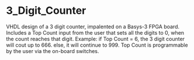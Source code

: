 # 3_Digit_Counter
VHDL design of a 3 digit counter, impalented on a Basys-3 FPGA board. Includes a Top Count input from the user that sets all the digits to 0, when the count reaches that digit. Example: if Top Count = 6, the 3 digit counter will cout up to 666. else, it will continue to 999. Top Count is programmable by the user via the on-board switches.
